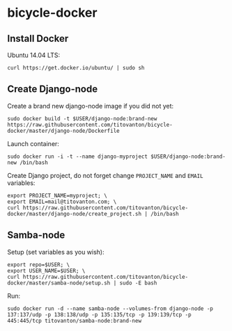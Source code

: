 # bicycle-docker

## Install Docker

Ubuntu 14.04 LTS:

    curl https://get.docker.io/ubuntu/ | sudo sh

## Create Django-node

Create a brand new django-node image if you did not yet:

    sudo docker build -t $USER/django-node:brand-new https://raw.githubusercontent.com/titovanton/bicycle-docker/master/django-node/Dockerfile

Launch container:

    sudo docker run -i -t --name django-myproject $USER/django-node:brand-new /bin/bash

Create Django project, do not forget change `PROJECT_NAME` and `EMAIL` variables:

    export PROJECT_NAME=myproject; \
    export EMAIL=mail@titovanton.com; \
    curl https://raw.githubusercontent.com/titovanton/bicycle-docker/master/django-node/create_project.sh | /bin/bash

## Samba-node

Setup (set variables as you wish):

    export repo=$USER; \
    export USER_NAME=$USER; \
    curl https://raw.githubusercontent.com/titovanton/bicycle-docker/master/samba-node/setup.sh | sudo -E bash

Run:

    sudo docker run -d --name samba-node --volumes-from django-node -p 137:137/udp -p 138:138/udp -p 135:135/tcp -p 139:139/tcp -p 445:445/tcp titovanton/samba-node:brand-new
